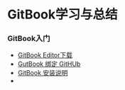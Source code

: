 # GitBook学习与总结

### GitBook入门
* [GitBook Editor下载](https://www.gitbook.com/editor)
* [GutBook 绑定 GitHUb](http://www.jianshu.com/p/fa38ef97431d) 
* [GitBook 安装说明](http://www.jianshu.com/p/7476afdd9248)
* 

